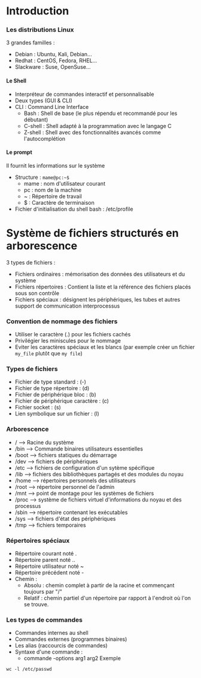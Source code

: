 # Introduction 
### Les distributions Linux
3 grandes familles :
- Debian : Ubuntu, Kali, Debian...
- Redhat : CentOS, Fedora, RHEL...
- Slackware : Suse, OpenSuse...
#### Le Shell
- Interpréteur de commandes interactif et personnalisable
- Deux types (GUI & CLI)
- CLI :  Command Line Interface
  - Bash : Shell de base (le plus répendu et recommandé pour les débutant)
  - C-shell : Shell adapté à la programmation avec le langage C 
  - Z-shell : Shell avec des fonctionnalités avancés comme l'autocomplétion
#### Le prompt
Il fournit les informations sur le système 
- Structure : 
```mame@pc:~$```
  - mame : nom d'utilisateur courant 
  - pc : nom de la machine
  - ~ : Répertoire de travail
  - $ : Caractère de terminaison
- Fichier d'initialisation du shell bash : /etc/profile

# Système de fichiers structurés en arborescence
3 types de fichiers :
- Fichiers ordinaires : mémorisation des données des utilisateurs et du système
- Fichiers répertoires : Contient la liste et la référence des fichiers placés sous son contrôle
- Fichiers spéciaux : désignent les périphériques, les tubes et autres support de communication interprocessus 

### Convention de nommage des fichiers 
- Utiliser le caractère (.) pour les fichiers cachés
- Privilégier les miniscules pour le nommage
- Eviter les caractères spéciaux et les blancs (par exemple créer un fichier ```my_file``` plutôt que ```my file```)

### Types de fichiers
- Fichier de type standard : (-)
- Fichier de type répertoire : (d)
- Fichier de périphérique bloc : (b)
- Fichier de périphérique caractère : (c)
- Fichier socket : (s)
- Lien symbolique sur un fichier : (l)  

### Arborescence
- /     --> Racine du système 
- /bin  --> Commande binaires utilisateurs essentielles 
- /boot --> fichiers statiques du démarrage
- /dev  --> fichiers de périphériques
- /etc  --> fichiers de configuration d'un sytème spécifique
- /lib  --> fichiers des bibliothèques partagés et des modules du noyau
- /home --> répertoires personnels des utilisateurs 
- /root --> répertoire personnel de l'admin 
- /mnt  --> point de montage pour les systèmes de fichiers 
- /proc --> système de fichiers virtuel d'informations du noyau et des processus 
- /sbin --> répertoire contenant les exécutables
- /sys  --> fichiers d'état des périphériques 
- /tmp  --> fichiers temporaires

### Répertoires spéciaux
- Répertoire courant noté .
- Répertoire parent noté ..
- Répertoire utilisateur noté ~
- Répertoire précédent noté -
- Chemin : 
  - Absolu : chemin complet à partir de la racine et commençant toujours par "/"
  - Relatif : chemin partiel d'un répertoire par rapport à l'endroit où l'on se trouve. 

### Les types de commandes 
- Commandes internes au shell 
- Commandes externes (programmes binaires)
- Les alias (raccourcis de commandes)
- Syntaxe d'une commande : 
  - commande -options arg1 arg2
Exemple
``` 
wc -l /etc/passwd
```
